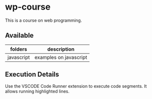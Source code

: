 # wp-course

This is a course on web programming.

## Available

| folders    | description            |
| ---------- | ---------------------- |
| javascript | examples on javascript |

## Execution Details

Use the VSCODE Code Runner extension to execute code segments.
It allows running highlighted lines.

